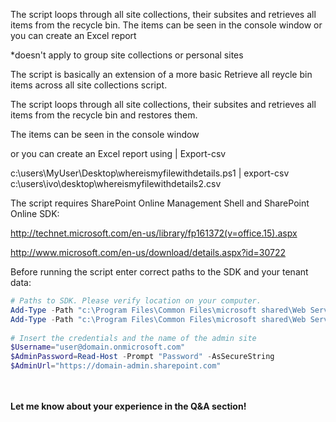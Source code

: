 The script loops through all site collections, their subsites and retrieves all items from the recycle bin. The items can be seen in the console window or you can create an Excel report

*doesn't apply to group site collections or personal sites

 

The script is basically an extension of a more basic Retrieve all reycle bin items across all site collections script. 

The script loops through all site collections, their subsites and retrieves all items from the recycle bin and restores them. 

The items can be seen in the console window



 

 

 

 

or you can create an Excel report using | Export-csv

c:\users\MyUser\Desktop\whereismyfilewithdetails.ps1 | export-csv c:\users\ivo\desktop\whereismyfilewithdetails2.csv

 

 



 

 

 

The script requires SharePoint Online Management Shell and SharePoint Online SDK:

http://technet.microsoft.com/en-us/library/fp161372(v=office.15).aspx

http://www.microsoft.com/en-us/download/details.aspx?id=30722

 

 

Before running the script enter correct paths to the SDK and your tenant data:

 

 

```PowerShell
# Paths to SDK. Please verify location on your computer. 
Add-Type -Path "c:\Program Files\Common Files\microsoft shared\Web Server Extensions\15\ISAPI\Microsoft.SharePoint.Client.dll"  
Add-Type -Path "c:\Program Files\Common Files\microsoft shared\Web Server Extensions\15\ISAPI\Microsoft.SharePoint.Client.Runtime.dll"  
 
# Insert the credentials and the name of the admin site 
$Username="user@domain.onmicrosoft.com" 
$AdminPassword=Read-Host -Prompt "Password" -AsSecureString 
$AdminUrl="https://domain-admin.sharepoint.com"
``` 
 
<br/><br/>
<b>Let me know about your experience in the Q&A section!</b>

